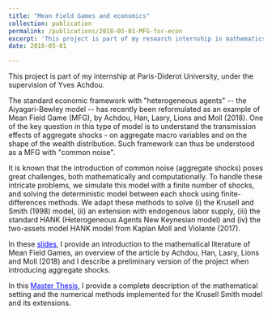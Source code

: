 ```yaml
---
title: "Mean Field Games and economics"
collection: publication
permalink: /publications/2018-05-01-MFG-for-econ
excerpt: 'This project is part of my research internship in mathematics at Paris-Diderot University (LJLL), under the supervision of Yves Achdou. I develop novel methods to simulate Mean Field Games with common noise -- i.e. heterogeneous agents models with aggregate risk.'
date: 2018-05-01

---
```


This project is part of my internship at Paris-Diderot University, under the supervision of Yves Achdou. 

The standard economic framework with "heterogeneous agents" -- the Aiyagari-Bewley model -- has recently been reformulated as an example of Mean Field Game (MFG), by Achdou, Han, Lasry, Lions and Moll (2018). One of the key question in this type of model is to understand the transmission effects of aggregate shocks - on aggregate macro variables and on the shape of the wealth distribution. Such framework can thus be understood as a MFG with "common noise".

It is known that the introduction of common noise (aggregate shocks) poses great challenges, both mathematically and computationally. To handle these intricate problems, we simulate this model with a finite number of shocks, and solving the deterministic model between each shock using finite-differences methods. We adapt these methods to solve (i) the Krusell and Smith (1998) model, (ii) an extension with endogenous labor supply, (iii) the standard HANK (Heterogeneous Agents New Keynesian model) and (iv) the two-assets model HANK model from Kaplan Moll and Violante (2017).

In these <a href='https://thomasbourany.github.io/files/Pres_MFG_MiMh.pdf' style="color:blue">slides</a>, I provide an introduction to the mathematical literature of Mean Field Games, an overview of the article by Achdou, Han, Lasry, Lions and Moll (2018) and I describe a preliminary version of the project when introducing aggregate shocks.

In this <a href='https://thomasbourany.github.io/files/MasterThesis_ThomasBourany_MFGwCommonNoise.pdf' style="color:blue">Master Thesis</a>, I provide a complete description of the mathematical setting and the numerical methods implemented for the Krusell Smith model and its extensions. 
